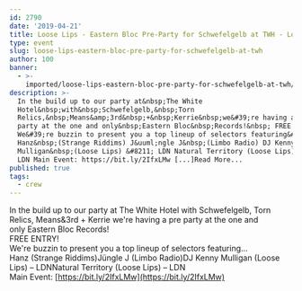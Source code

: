 ```yaml
---
id: 2790
date: '2019-04-21'
title: Loose Lips - Eastern Bloc Pre-Party for Schwefelgelb at TWH - Loose Lips
type: event
slug: loose-lips-eastern-bloc-pre-party-for-schwefelgelb-at-twh
author: 100
banner:
  - >-
    imported/loose-lips-eastern-bloc-pre-party-for-schwefelgelb-at-twh/image2790.jpeg
description: >-
  In the build up to our party at&nbsp;The White
  Hotel&nbsp;with&nbsp;Schwefelgelb,&nbsp;Torn
  Relics,&nbsp;Means&amp;3rd&nbsp;+&nbsp;Kerrie&nbsp;we&#39;re having a pre
  party at the one and only&nbsp;Eastern Bloc&nbsp;Records!&nbsp; FREE ENTRY!
  We&#39;re buzzin to present you a top lineup of selectors featuring&#8230;
  Hanz&nbsp;(Strange Riddims) J&uuml;ngle J&nbsp;(Limbo Radio) DJ Kenny
  Mulligan&nbsp;(Loose Lips) &#8211; LDN Natural Territory (Loose Lips) &#8211;
  LDN Main Event: https://bit.ly/2IfxLMw [...]Read More...
published: true
tags:
  - crew
---
```

In the build up to our party at The White Hotel with Schwefelgelb, Torn Relics, Means&3rd + Kerrie we're having a pre party at the one and only Eastern Bloc Records!   
FREE ENTRY!  
We're buzzin to present you a top lineup of selectors featuring…  
Hanz (Strange Riddims)Jüngle J (Limbo Radio)DJ Kenny Mulligan (Loose Lips) – LDNNatural Territory (Loose Lips) – LDN  
Main Event: [https://bit.ly/2IfxLMw](https://bit.ly/2IfxLMw)